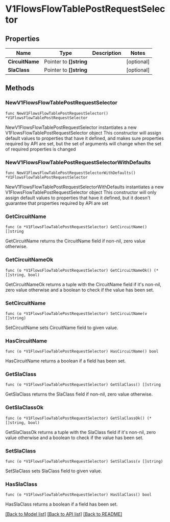# V1FlowsFlowTablePostRequestSelector

## Properties

Name | Type | Description | Notes
------------ | ------------- | ------------- | -------------
**CircuitName** | Pointer to **[]string** |  | [optional] 
**SlaClass** | Pointer to **[]string** |  | [optional] 

## Methods

### NewV1FlowsFlowTablePostRequestSelector

`func NewV1FlowsFlowTablePostRequestSelector() *V1FlowsFlowTablePostRequestSelector`

NewV1FlowsFlowTablePostRequestSelector instantiates a new V1FlowsFlowTablePostRequestSelector object
This constructor will assign default values to properties that have it defined,
and makes sure properties required by API are set, but the set of arguments
will change when the set of required properties is changed

### NewV1FlowsFlowTablePostRequestSelectorWithDefaults

`func NewV1FlowsFlowTablePostRequestSelectorWithDefaults() *V1FlowsFlowTablePostRequestSelector`

NewV1FlowsFlowTablePostRequestSelectorWithDefaults instantiates a new V1FlowsFlowTablePostRequestSelector object
This constructor will only assign default values to properties that have it defined,
but it doesn't guarantee that properties required by API are set

### GetCircuitName

`func (o *V1FlowsFlowTablePostRequestSelector) GetCircuitName() []string`

GetCircuitName returns the CircuitName field if non-nil, zero value otherwise.

### GetCircuitNameOk

`func (o *V1FlowsFlowTablePostRequestSelector) GetCircuitNameOk() (*[]string, bool)`

GetCircuitNameOk returns a tuple with the CircuitName field if it's non-nil, zero value otherwise
and a boolean to check if the value has been set.

### SetCircuitName

`func (o *V1FlowsFlowTablePostRequestSelector) SetCircuitName(v []string)`

SetCircuitName sets CircuitName field to given value.

### HasCircuitName

`func (o *V1FlowsFlowTablePostRequestSelector) HasCircuitName() bool`

HasCircuitName returns a boolean if a field has been set.

### GetSlaClass

`func (o *V1FlowsFlowTablePostRequestSelector) GetSlaClass() []string`

GetSlaClass returns the SlaClass field if non-nil, zero value otherwise.

### GetSlaClassOk

`func (o *V1FlowsFlowTablePostRequestSelector) GetSlaClassOk() (*[]string, bool)`

GetSlaClassOk returns a tuple with the SlaClass field if it's non-nil, zero value otherwise
and a boolean to check if the value has been set.

### SetSlaClass

`func (o *V1FlowsFlowTablePostRequestSelector) SetSlaClass(v []string)`

SetSlaClass sets SlaClass field to given value.

### HasSlaClass

`func (o *V1FlowsFlowTablePostRequestSelector) HasSlaClass() bool`

HasSlaClass returns a boolean if a field has been set.


[[Back to Model list]](../README.md#documentation-for-models) [[Back to API list]](../README.md#documentation-for-api-endpoints) [[Back to README]](../README.md)


